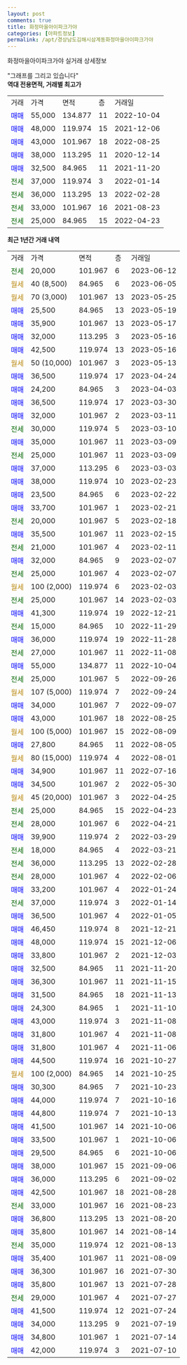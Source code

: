 ```yaml
---
layout: post
comments: true
title: 화정마을아이파크가야
categories: [아파트정보]
permalink: /apt/경상남도김해시삼계동화정마을아이파크가야
---
```


화정마을아이파크가야 실거래 상세정보

<script type="text/javascript">
  google.charts.load('current', {'packages':['line', 'corechart']});
  google.charts.setOnLoadCallback(drawChart);

  function drawChart() {
    var data = new google.visualization.DataTable();
    data.addColumn('date', '거래일');
    data.addColumn('number', "매매");
    data.addColumn('number', "전세");
    data.addColumn('number', "전매");

    data.addRows([[new Date(Date.parse("2023-06-12")), null, 20000, null], [new Date(Date.parse("2023-06-05")), null, null, null], [new Date(Date.parse("2023-05-25")), null, null, null], [new Date(Date.parse("2023-05-19")), 25500, null, null], [new Date(Date.parse("2023-05-17")), 35900, null, null], [new Date(Date.parse("2023-05-16")), 32000, null, null], [new Date(Date.parse("2023-05-16")), 42500, null, null], [new Date(Date.parse("2023-05-13")), null, null, null], [new Date(Date.parse("2023-04-24")), 36500, null, null], [new Date(Date.parse("2023-04-03")), 24200, null, null], [new Date(Date.parse("2023-03-30")), 36500, null, null], [new Date(Date.parse("2023-03-11")), 32000, null, null], [new Date(Date.parse("2023-03-10")), null, 30000, null], [new Date(Date.parse("2023-03-09")), 35000, null, null], [new Date(Date.parse("2023-03-09")), null, 25000, null], [new Date(Date.parse("2023-03-03")), 37000, null, null], [new Date(Date.parse("2023-02-23")), 38000, null, null], [new Date(Date.parse("2023-02-22")), 23500, null, null], [new Date(Date.parse("2023-02-21")), 33700, null, null], [new Date(Date.parse("2023-02-18")), null, 20000, null], [new Date(Date.parse("2023-02-15")), 35500, null, null], [new Date(Date.parse("2023-02-11")), null, 21000, null], [new Date(Date.parse("2023-02-07")), 32000, null, null], [new Date(Date.parse("2023-02-07")), null, 25000, null], [new Date(Date.parse("2023-02-03")), null, null, null], [new Date(Date.parse("2023-02-03")), null, 25000, null], [new Date(Date.parse("2022-12-21")), 41300, null, null], [new Date(Date.parse("2022-11-29")), null, 15000, null], [new Date(Date.parse("2022-11-28")), 36000, null, null], [new Date(Date.parse("2022-11-08")), null, 27000, null], [new Date(Date.parse("2022-10-04")), 55000, null, null], [new Date(Date.parse("2022-09-26")), null, 25000, null], [new Date(Date.parse("2022-09-24")), null, null, null], [new Date(Date.parse("2022-09-07")), 34000, null, null], [new Date(Date.parse("2022-08-25")), 43000, null, null], [new Date(Date.parse("2022-08-09")), null, null, null], [new Date(Date.parse("2022-08-05")), 27800, null, null], [new Date(Date.parse("2022-08-01")), null, null, null], [new Date(Date.parse("2022-07-16")), 34900, null, null], [new Date(Date.parse("2022-05-30")), 34500, null, null], [new Date(Date.parse("2022-04-25")), null, null, null], [new Date(Date.parse("2022-04-23")), null, 25000, null], [new Date(Date.parse("2022-04-21")), null, 28000, null], [new Date(Date.parse("2022-03-29")), 39900, null, null], [new Date(Date.parse("2022-03-21")), null, 18000, null], [new Date(Date.parse("2022-02-28")), null, 36000, null], [new Date(Date.parse("2022-02-06")), null, 28000, null], [new Date(Date.parse("2022-01-24")), 33200, null, null], [new Date(Date.parse("2022-01-14")), null, 37000, null], [new Date(Date.parse("2022-01-05")), 36500, null, null], [new Date(Date.parse("2021-12-21")), 46450, null, null], [new Date(Date.parse("2021-12-06")), 48000, null, null], [new Date(Date.parse("2021-12-03")), 33800, null, null], [new Date(Date.parse("2021-11-20")), 32500, null, null], [new Date(Date.parse("2021-11-15")), 36300, null, null], [new Date(Date.parse("2021-11-13")), 31500, null, null], [new Date(Date.parse("2021-11-10")), 24300, null, null], [new Date(Date.parse("2021-11-08")), 43000, null, null], [new Date(Date.parse("2021-11-08")), 31800, null, null], [new Date(Date.parse("2021-11-06")), 31800, null, null], [new Date(Date.parse("2021-10-27")), 44500, null, null], [new Date(Date.parse("2021-10-25")), null, null, null], [new Date(Date.parse("2021-10-23")), 30300, null, null], [new Date(Date.parse("2021-10-16")), 44000, null, null], [new Date(Date.parse("2021-10-13")), 44800, null, null], [new Date(Date.parse("2021-10-06")), 41500, null, null], [new Date(Date.parse("2021-10-06")), 33500, null, null], [new Date(Date.parse("2021-10-06")), 29500, null, null], [new Date(Date.parse("2021-09-06")), 38000, null, null], [new Date(Date.parse("2021-09-02")), 36000, null, null], [new Date(Date.parse("2021-08-28")), 42500, null, null], [new Date(Date.parse("2021-08-23")), null, 33000, null], [new Date(Date.parse("2021-08-20")), 36800, null, null], [new Date(Date.parse("2021-08-14")), 35800, null, null], [new Date(Date.parse("2021-08-13")), null, 35000, null], [new Date(Date.parse("2021-08-09")), 35400, null, null], [new Date(Date.parse("2021-07-30")), 36300, null, null], [new Date(Date.parse("2021-07-28")), 35800, null, null], [new Date(Date.parse("2021-07-27")), null, 29000, null], [new Date(Date.parse("2021-07-24")), 41500, null, null], [new Date(Date.parse("2021-07-19")), 34000, null, null], [new Date(Date.parse("2021-07-14")), 34800, null, null], [new Date(Date.parse("2021-07-10")), 42000, null, null]]);

    var options = {
      hAxis: {
        format: 'yyyy/MM/dd'
      },    
      lineWidth: 0,
      pointsVisible: true,    
      title: '최근 1년간 유형별 실거래가 분포',
      legend: { position: 'bottom' }
    };

    var formatter = new google.visualization.NumberFormat({pattern:'###,###'} );
    formatter.format(data, 1);
    formatter.format(data, 2);
    
    setTimeout(function() {
        var chart = new google.visualization.LineChart(document.getElementById('columnchart_material'));
        chart.draw(data, (options));
        document.getElementById('loading').style.display = 'none';
    }, 200);
  }
</script>


<div id="loading" style="z-index:20; display: block; margin-left: 0px">"그래프를 그리고 있습니다"</div>
<div id="columnchart_material" style="width: 95%; margin-left: 0px; display: block"></div>
<!-- contents start -->
<b>역대 전용면적, 거래별 최고가</b>
<table class="sortable">
    <tr>
      <td>거래</td>
      <td>가격</td>
      <td>면적</td>
      <td>층</td>
      <td>거래일</td>
    </tr>
        <tr>
          <td><a style="color: blue">매매</a></td>
          <td>55,000</td>
          <td>134.877</td>
          <td>11</td>
          <td>2022-10-04</td>
        </tr>            <tr>
          <td><a style="color: blue">매매</a></td>
          <td>48,000</td>
          <td>119.974</td>
          <td>15</td>
          <td>2021-12-06</td>
        </tr>            <tr>
          <td><a style="color: blue">매매</a></td>
          <td>43,000</td>
          <td>101.967</td>
          <td>18</td>
          <td>2022-08-25</td>
        </tr>            <tr>
          <td><a style="color: blue">매매</a></td>
          <td>38,000</td>
          <td>113.295</td>
          <td>11</td>
          <td>2020-12-14</td>
        </tr>            <tr>
          <td><a style="color: blue">매매</a></td>
          <td>32,500</td>
          <td>84.965</td>
          <td>11</td>
          <td>2021-11-20</td>
        </tr>        
        <tr>
              <td><a style="color: darkgreen">전세</a></td>
              <td>37,000</td>
              <td>119.974</td>
              <td>3</td>
              <td>2022-01-14</td>
            </tr>            <tr>
              <td><a style="color: darkgreen">전세</a></td>
              <td>36,000</td>
              <td>113.295</td>
              <td>13</td>
              <td>2022-02-28</td>
            </tr>            <tr>
              <td><a style="color: darkgreen">전세</a></td>
              <td>33,000</td>
              <td>101.967</td>
              <td>16</td>
              <td>2021-08-23</td>
            </tr>            <tr>
              <td><a style="color: darkgreen">전세</a></td>
              <td>25,000</td>
              <td>84.965</td>
              <td>15</td>
              <td>2022-04-23</td>
            </tr>        
    
</table>

<b>최근 1년간 거래 내역</b>

<table class="sortable">
    <tr>
      <td>거래</td>
      <td>가격</td>
      <td>면적</td>
      <td>층</td>
      <td>거래일</td>
    </tr>
    <tr>
      <td><a style="color: darkgreen">전세</a></td>
      <td>20,000</td>
      <td>101.967</td>
      <td>6</td>
      <td>2023-06-12</td>
    </tr>          <tr>
      <td><a style="color: darkgoldenrod">월세</a></td>
      <td>40 (8,500)</td>
      <td>84.965</td>
      <td>6</td>
      <td>2023-06-05</td>
    </tr>          <tr>
      <td><a style="color: darkgoldenrod">월세</a></td>
      <td>70 (3,000)</td>
      <td>101.967</td>
      <td>13</td>
      <td>2023-05-25</td>
    </tr>          <tr>
      <td><a style="color: blue">매매</a></td>
      <td>25,500</td>
      <td>84.965</td>
      <td>13</td>
      <td>2023-05-19</td>
    </tr>          <tr>
      <td><a style="color: blue">매매</a></td>
      <td>35,900</td>
      <td>101.967</td>
      <td>13</td>
      <td>2023-05-17</td>
    </tr>          <tr>
      <td><a style="color: blue">매매</a></td>
      <td>32,000</td>
      <td>113.295</td>
      <td>3</td>
      <td>2023-05-16</td>
    </tr>          <tr>
      <td><a style="color: blue">매매</a></td>
      <td>42,500</td>
      <td>119.974</td>
      <td>13</td>
      <td>2023-05-16</td>
    </tr>          <tr>
      <td><a style="color: darkgoldenrod">월세</a></td>
      <td>50 (10,000)</td>
      <td>101.967</td>
      <td>3</td>
      <td>2023-05-13</td>
    </tr>          <tr>
      <td><a style="color: blue">매매</a></td>
      <td>36,500</td>
      <td>119.974</td>
      <td>17</td>
      <td>2023-04-24</td>
    </tr>          <tr>
      <td><a style="color: blue">매매</a></td>
      <td>24,200</td>
      <td>84.965</td>
      <td>3</td>
      <td>2023-04-03</td>
    </tr>          <tr>
      <td><a style="color: blue">매매</a></td>
      <td>36,500</td>
      <td>119.974</td>
      <td>17</td>
      <td>2023-03-30</td>
    </tr>          <tr>
      <td><a style="color: blue">매매</a></td>
      <td>32,000</td>
      <td>101.967</td>
      <td>2</td>
      <td>2023-03-11</td>
    </tr>          <tr>
      <td><a style="color: darkgreen">전세</a></td>
      <td>30,000</td>
      <td>119.974</td>
      <td>5</td>
      <td>2023-03-10</td>
    </tr>          <tr>
      <td><a style="color: blue">매매</a></td>
      <td>35,000</td>
      <td>101.967</td>
      <td>11</td>
      <td>2023-03-09</td>
    </tr>          <tr>
      <td><a style="color: darkgreen">전세</a></td>
      <td>25,000</td>
      <td>101.967</td>
      <td>11</td>
      <td>2023-03-09</td>
    </tr>          <tr>
      <td><a style="color: blue">매매</a></td>
      <td>37,000</td>
      <td>113.295</td>
      <td>6</td>
      <td>2023-03-03</td>
    </tr>          <tr>
      <td><a style="color: blue">매매</a></td>
      <td>38,000</td>
      <td>119.974</td>
      <td>10</td>
      <td>2023-02-23</td>
    </tr>          <tr>
      <td><a style="color: blue">매매</a></td>
      <td>23,500</td>
      <td>84.965</td>
      <td>6</td>
      <td>2023-02-22</td>
    </tr>          <tr>
      <td><a style="color: blue">매매</a></td>
      <td>33,700</td>
      <td>101.967</td>
      <td>1</td>
      <td>2023-02-21</td>
    </tr>          <tr>
      <td><a style="color: darkgreen">전세</a></td>
      <td>20,000</td>
      <td>101.967</td>
      <td>5</td>
      <td>2023-02-18</td>
    </tr>          <tr>
      <td><a style="color: blue">매매</a></td>
      <td>35,500</td>
      <td>101.967</td>
      <td>11</td>
      <td>2023-02-15</td>
    </tr>          <tr>
      <td><a style="color: darkgreen">전세</a></td>
      <td>21,000</td>
      <td>101.967</td>
      <td>4</td>
      <td>2023-02-11</td>
    </tr>          <tr>
      <td><a style="color: blue">매매</a></td>
      <td>32,000</td>
      <td>84.965</td>
      <td>9</td>
      <td>2023-02-07</td>
    </tr>          <tr>
      <td><a style="color: darkgreen">전세</a></td>
      <td>25,000</td>
      <td>101.967</td>
      <td>4</td>
      <td>2023-02-07</td>
    </tr>          <tr>
      <td><a style="color: darkgoldenrod">월세</a></td>
      <td>100 (2,000)</td>
      <td>119.974</td>
      <td>6</td>
      <td>2023-02-03</td>
    </tr>          <tr>
      <td><a style="color: darkgreen">전세</a></td>
      <td>25,000</td>
      <td>101.967</td>
      <td>14</td>
      <td>2023-02-03</td>
    </tr>          <tr>
      <td><a style="color: blue">매매</a></td>
      <td>41,300</td>
      <td>119.974</td>
      <td>19</td>
      <td>2022-12-21</td>
    </tr>          <tr>
      <td><a style="color: darkgreen">전세</a></td>
      <td>15,000</td>
      <td>84.965</td>
      <td>10</td>
      <td>2022-11-29</td>
    </tr>          <tr>
      <td><a style="color: blue">매매</a></td>
      <td>36,000</td>
      <td>119.974</td>
      <td>19</td>
      <td>2022-11-28</td>
    </tr>          <tr>
      <td><a style="color: darkgreen">전세</a></td>
      <td>27,000</td>
      <td>101.967</td>
      <td>11</td>
      <td>2022-11-08</td>
    </tr>          <tr>
      <td><a style="color: blue">매매</a></td>
      <td>55,000</td>
      <td>134.877</td>
      <td>11</td>
      <td>2022-10-04</td>
    </tr>          <tr>
      <td><a style="color: darkgreen">전세</a></td>
      <td>25,000</td>
      <td>101.967</td>
      <td>5</td>
      <td>2022-09-26</td>
    </tr>          <tr>
      <td><a style="color: darkgoldenrod">월세</a></td>
      <td>107 (5,000)</td>
      <td>119.974</td>
      <td>7</td>
      <td>2022-09-24</td>
    </tr>          <tr>
      <td><a style="color: blue">매매</a></td>
      <td>34,000</td>
      <td>101.967</td>
      <td>7</td>
      <td>2022-09-07</td>
    </tr>          <tr>
      <td><a style="color: blue">매매</a></td>
      <td>43,000</td>
      <td>101.967</td>
      <td>18</td>
      <td>2022-08-25</td>
    </tr>          <tr>
      <td><a style="color: darkgoldenrod">월세</a></td>
      <td>100 (5,000)</td>
      <td>101.967</td>
      <td>15</td>
      <td>2022-08-09</td>
    </tr>          <tr>
      <td><a style="color: blue">매매</a></td>
      <td>27,800</td>
      <td>84.965</td>
      <td>11</td>
      <td>2022-08-05</td>
    </tr>          <tr>
      <td><a style="color: darkgoldenrod">월세</a></td>
      <td>80 (15,000)</td>
      <td>119.974</td>
      <td>4</td>
      <td>2022-08-01</td>
    </tr>          <tr>
      <td><a style="color: blue">매매</a></td>
      <td>34,900</td>
      <td>101.967</td>
      <td>11</td>
      <td>2022-07-16</td>
    </tr>          <tr>
      <td><a style="color: blue">매매</a></td>
      <td>34,500</td>
      <td>101.967</td>
      <td>2</td>
      <td>2022-05-30</td>
    </tr>          <tr>
      <td><a style="color: darkgoldenrod">월세</a></td>
      <td>45 (20,000)</td>
      <td>101.967</td>
      <td>3</td>
      <td>2022-04-25</td>
    </tr>          <tr>
      <td><a style="color: darkgreen">전세</a></td>
      <td>25,000</td>
      <td>84.965</td>
      <td>15</td>
      <td>2022-04-23</td>
    </tr>          <tr>
      <td><a style="color: darkgreen">전세</a></td>
      <td>28,000</td>
      <td>101.967</td>
      <td>6</td>
      <td>2022-04-21</td>
    </tr>          <tr>
      <td><a style="color: blue">매매</a></td>
      <td>39,900</td>
      <td>119.974</td>
      <td>2</td>
      <td>2022-03-29</td>
    </tr>          <tr>
      <td><a style="color: darkgreen">전세</a></td>
      <td>18,000</td>
      <td>84.965</td>
      <td>4</td>
      <td>2022-03-21</td>
    </tr>          <tr>
      <td><a style="color: darkgreen">전세</a></td>
      <td>36,000</td>
      <td>113.295</td>
      <td>13</td>
      <td>2022-02-28</td>
    </tr>          <tr>
      <td><a style="color: darkgreen">전세</a></td>
      <td>28,000</td>
      <td>101.967</td>
      <td>4</td>
      <td>2022-02-06</td>
    </tr>          <tr>
      <td><a style="color: blue">매매</a></td>
      <td>33,200</td>
      <td>101.967</td>
      <td>4</td>
      <td>2022-01-24</td>
    </tr>          <tr>
      <td><a style="color: darkgreen">전세</a></td>
      <td>37,000</td>
      <td>119.974</td>
      <td>3</td>
      <td>2022-01-14</td>
    </tr>          <tr>
      <td><a style="color: blue">매매</a></td>
      <td>36,500</td>
      <td>101.967</td>
      <td>4</td>
      <td>2022-01-05</td>
    </tr>          <tr>
      <td><a style="color: blue">매매</a></td>
      <td>46,450</td>
      <td>119.974</td>
      <td>8</td>
      <td>2021-12-21</td>
    </tr>          <tr>
      <td><a style="color: blue">매매</a></td>
      <td>48,000</td>
      <td>119.974</td>
      <td>15</td>
      <td>2021-12-06</td>
    </tr>          <tr>
      <td><a style="color: blue">매매</a></td>
      <td>33,800</td>
      <td>101.967</td>
      <td>2</td>
      <td>2021-12-03</td>
    </tr>          <tr>
      <td><a style="color: blue">매매</a></td>
      <td>32,500</td>
      <td>84.965</td>
      <td>11</td>
      <td>2021-11-20</td>
    </tr>          <tr>
      <td><a style="color: blue">매매</a></td>
      <td>36,300</td>
      <td>101.967</td>
      <td>11</td>
      <td>2021-11-15</td>
    </tr>          <tr>
      <td><a style="color: blue">매매</a></td>
      <td>31,500</td>
      <td>84.965</td>
      <td>18</td>
      <td>2021-11-13</td>
    </tr>          <tr>
      <td><a style="color: blue">매매</a></td>
      <td>24,300</td>
      <td>84.965</td>
      <td>1</td>
      <td>2021-11-10</td>
    </tr>          <tr>
      <td><a style="color: blue">매매</a></td>
      <td>43,000</td>
      <td>119.974</td>
      <td>3</td>
      <td>2021-11-08</td>
    </tr>          <tr>
      <td><a style="color: blue">매매</a></td>
      <td>31,800</td>
      <td>101.967</td>
      <td>4</td>
      <td>2021-11-08</td>
    </tr>          <tr>
      <td><a style="color: blue">매매</a></td>
      <td>31,800</td>
      <td>101.967</td>
      <td>4</td>
      <td>2021-11-06</td>
    </tr>          <tr>
      <td><a style="color: blue">매매</a></td>
      <td>44,500</td>
      <td>119.974</td>
      <td>16</td>
      <td>2021-10-27</td>
    </tr>          <tr>
      <td><a style="color: darkgoldenrod">월세</a></td>
      <td>100 (2,000)</td>
      <td>84.965</td>
      <td>14</td>
      <td>2021-10-25</td>
    </tr>          <tr>
      <td><a style="color: blue">매매</a></td>
      <td>30,300</td>
      <td>84.965</td>
      <td>7</td>
      <td>2021-10-23</td>
    </tr>          <tr>
      <td><a style="color: blue">매매</a></td>
      <td>44,000</td>
      <td>119.974</td>
      <td>7</td>
      <td>2021-10-16</td>
    </tr>          <tr>
      <td><a style="color: blue">매매</a></td>
      <td>44,800</td>
      <td>119.974</td>
      <td>7</td>
      <td>2021-10-13</td>
    </tr>          <tr>
      <td><a style="color: blue">매매</a></td>
      <td>41,500</td>
      <td>101.967</td>
      <td>14</td>
      <td>2021-10-06</td>
    </tr>          <tr>
      <td><a style="color: blue">매매</a></td>
      <td>33,500</td>
      <td>101.967</td>
      <td>1</td>
      <td>2021-10-06</td>
    </tr>          <tr>
      <td><a style="color: blue">매매</a></td>
      <td>29,500</td>
      <td>84.965</td>
      <td>6</td>
      <td>2021-10-06</td>
    </tr>          <tr>
      <td><a style="color: blue">매매</a></td>
      <td>38,000</td>
      <td>101.967</td>
      <td>15</td>
      <td>2021-09-06</td>
    </tr>          <tr>
      <td><a style="color: blue">매매</a></td>
      <td>36,000</td>
      <td>113.295</td>
      <td>6</td>
      <td>2021-09-02</td>
    </tr>          <tr>
      <td><a style="color: blue">매매</a></td>
      <td>42,500</td>
      <td>101.967</td>
      <td>18</td>
      <td>2021-08-28</td>
    </tr>          <tr>
      <td><a style="color: darkgreen">전세</a></td>
      <td>33,000</td>
      <td>101.967</td>
      <td>16</td>
      <td>2021-08-23</td>
    </tr>          <tr>
      <td><a style="color: blue">매매</a></td>
      <td>36,800</td>
      <td>113.295</td>
      <td>13</td>
      <td>2021-08-20</td>
    </tr>          <tr>
      <td><a style="color: blue">매매</a></td>
      <td>35,800</td>
      <td>101.967</td>
      <td>14</td>
      <td>2021-08-14</td>
    </tr>          <tr>
      <td><a style="color: darkgreen">전세</a></td>
      <td>35,000</td>
      <td>119.974</td>
      <td>12</td>
      <td>2021-08-13</td>
    </tr>          <tr>
      <td><a style="color: blue">매매</a></td>
      <td>35,400</td>
      <td>101.967</td>
      <td>11</td>
      <td>2021-08-09</td>
    </tr>          <tr>
      <td><a style="color: blue">매매</a></td>
      <td>36,300</td>
      <td>101.967</td>
      <td>16</td>
      <td>2021-07-30</td>
    </tr>          <tr>
      <td><a style="color: blue">매매</a></td>
      <td>35,800</td>
      <td>101.967</td>
      <td>13</td>
      <td>2021-07-28</td>
    </tr>          <tr>
      <td><a style="color: darkgreen">전세</a></td>
      <td>29,000</td>
      <td>101.967</td>
      <td>4</td>
      <td>2021-07-27</td>
    </tr>          <tr>
      <td><a style="color: blue">매매</a></td>
      <td>41,500</td>
      <td>119.974</td>
      <td>12</td>
      <td>2021-07-24</td>
    </tr>          <tr>
      <td><a style="color: blue">매매</a></td>
      <td>34,000</td>
      <td>113.295</td>
      <td>9</td>
      <td>2021-07-19</td>
    </tr>          <tr>
      <td><a style="color: blue">매매</a></td>
      <td>34,800</td>
      <td>101.967</td>
      <td>1</td>
      <td>2021-07-14</td>
    </tr>          <tr>
      <td><a style="color: blue">매매</a></td>
      <td>42,000</td>
      <td>119.974</td>
      <td>3</td>
      <td>2021-07-10</td>
    </tr>      </table>
<!-- contents end -->    

